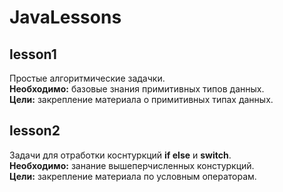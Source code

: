 # JavaLessons

## lesson1
Простые алгоритмические задачки.  
**Необходимо:** базовые знания примитивных типов данных.  
**Цели:** закрепление материала о примитивных типах данных. 


## lesson2 
Задачи для отработки коснтуркций **if else** и **switch**.   
**Необходимо:** занание вышеперчисленных констуркций.   
**Цели:** закрепление материала по условным операторам.
